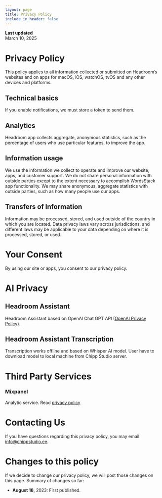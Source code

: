 ```yaml
---
layout: page
title: Privacy Policy
include_in_header: false
---
```


**Last updated**  
March 10, 2025

# Privacy Policy
This policy applies to all information collected or submitted on Headroom’s websites and on apps for macOS, iOS, watchOS, tvOS and any other devices and platforms.

## Technical basics
If you enable notifications, we must store a token to send them.

## Analytics
Headroom app collects aggregate, anonymous statistics, such as the percentage of users who use particular features, to improve the app.

## Information usage
We use the information we collect to operate and improve our website, apps, and customer support. We do not share personal information with outside parties except to the extent necessary to accomplish WordsStack app functionality. We may share anonymous, aggregate statistics with outside parties, such as how many people use our apps.

## Transfers of Information
Information may be processed, stored, and used outside of the country in which you are located. Data privacy laws vary across jurisdictions, and different laws may be applicable to your data depending on where it is processed, stored, or used.

# Your Consent
By using our site or apps, you consent to our privacy policy.

# AI Privacy

## Headroom Assistant
Headroom Assistant based on OpenAI Chat GPT API ([OpenAI Privacy Policy](https://openai.com/policies/row-privacy-policy/)).

## Headroom Assistant Transcription
Transcription works offline and based on Whisper AI model. User have to download model to local machine from Chipp Studio server.

# Third Party Services

### Mixpanel
Analytic service. Read [privacy policy](https://mixpanel.com/legal/privacy-policy/)

# Contacting Us
If you have questions regarding this privacy policy, you may email [info@chippstudio.ee](mailto:info@chippstudio.ee).

# Changes to this policy
If we decide to change our privacy policy, we will post those changes on this page. Summary of changes so far:

- **August 18**, 2023: First published.